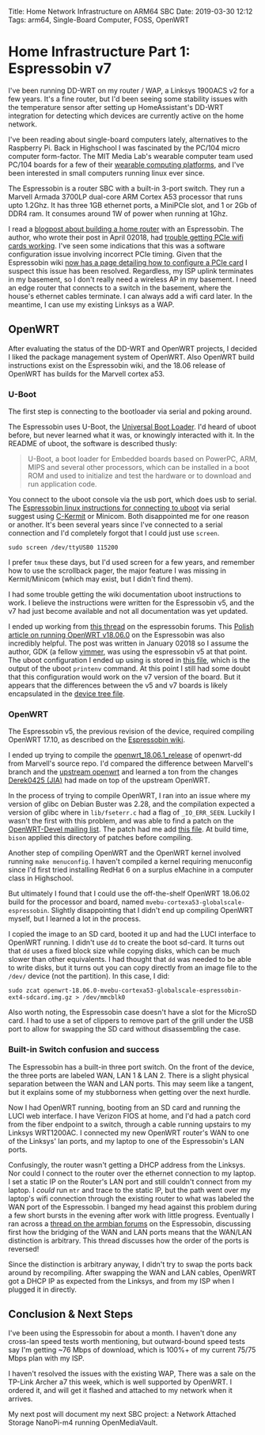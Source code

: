 Title: Home Network Infrastructure on ARM64 SBC
Date: 2019-03-30 12:12
Tags: arm64, Single-Board Computer, FOSS, OpenWRT
# Home Infrastructure Part 1: Espressobin v7

I've been running DD-WRT on my router / WAP, a Linksys 1900ACS v2 for a few years.
It's a fine router, but I'd been seeing some stability issues with the temperature sensor after setting up HomeAssistant's DD-WRT integration for detecting which devices are currently active on the home network.

I've been reading about single-board computers lately, alternatives to the Raspberry Pi.
Back in Highschool I was fascinated by the PC/104 micro computer form-factor.
The MIT Media Lab's wearable computer team used PC/104 boards for a few of their [wearable computing platforms](https://web.archive.org/web/20190330020156/https://www.media.mit.edu/wearables/history.html), and I've been interested in small computers running linux ever since.

The Espressobin is a router SBC with a built-in 3-port switch.
They run a Marvell Armada 3700LP dual-core ARM Cortex A53 processor that runs upto 1.2Ghz.
It has three 1GB ethernet ports, a MiniPCIe slot, and 1 or 2Gb of DDR4 ram.
It consumes around 1W of power when running at 1Ghz.

I read a [blogpost about building a home router](https://blog.tjll.net/building-my-perfect-router/)
with an Espressobin.
The author, who wrote their post in April 02018, had [trouble getting PCIe wifi cards working](https://blog.tjll.net/building-my-perfect-router/#what-about-wifi).
I've seen some indications that this was a software configuration issue involving incorrect PCIe timing.
Given that the Espressobin wiki [now has a page detailing how to configure a PCIe card](https://web.archive.org/web/20190330024526/http://wiki.espressobin.net/tiki-index.php?page=Configuring+Realtek+RTL8191SE+mini+PCIe+WiFi+card)
I suspect this issue has been resolved.
Regardless, my ISP uplink terminates in my basement, so I don't really need a wireless AP in my basement.
I need an edge router that connects to a switch in the basement, where the house's ethernet cables terminate.
I can always add a wifi card later.
In the meantime, I can use my existing Linksys as a WAP.

## OpenWRT
After evaluating the status of the DD-WRT and OpenWRT projects,
I decided I liked the package management system of OpenWRT.
Also OpenWRT build instructions exist on the Espressobin wiki,
and the 18.06 release of OpenWRT has builds for the Marvell cortex a53.


### U-Boot
The first step is connecting to the bootloader via serial and poking around.

The Espressobin uses U-Boot, the [Universal Boot Loader](https://www.denx.de/wiki/U-Boot).
I'd heard of uboot before, but never learned what it was, or knowingly interacted with it.
In the README of uboot, the software is described thusly:

> U-Boot, a boot loader for Embedded boards based on PowerPC, ARM, MIPS and several other
> processors, which can be installed in a boot ROM and used to
> initialize and test the hardware or to download and run application code.

You connect to the uboot console via the usb port, which does usb to serial.
The [Espressobin linux instructions for connecting to uboot](https://web.archive.org/web/20190330002612/http://wiki.espressobin.net/tiki-index.php?page=Serial+connection+-+Linux)
via serial suggest using [C-Kermit](http://www.kermitproject.org/) or Minicom.
Both disappointed me for one reason or another.
It's been several years since I've connected to a serial connection and I'd completely forgot that I could just use `screen`.

    sudo screen /dev/ttyUSB0 115200

I prefer `tmux` these days, but I'd used screen for a few years,
and remember how to use the scrollback pager,
the major feature I was missing in Kermit/Minicom (which may exist, but I didn't find them).

I had some trouble getting the wiki documentation uboot instructions to work.
I believe the instructions were written for the Espressobin v5,
and the v7 had just become available and not all documentation was yet updated.

I ended up working from [this thread](https://web.archive.org/web/20190329233806/http://espressobin.net/forums/topic/will-openwrt-18-06-mvebu-cortexa53-work-on-espressobin/) on the espressobin forums.
This [Polish article on running OpenWRT v18.06.0](https://web.archive.org/web/20190329234307/http://gdr.geekhood.net/gdrwpl/18-08-01_openwrt_oficjalnie_na_espressobin.html) on the Espressobin was also incredibly helpful.
The post was written in January 02018 so I assume the author, GDK (a fellow [vimmer](http://gdr.geekhood.net/.vimrc), was using the espressobin v5 at that point.
The uboot configuration I ended up using is stored in [this file](https://github.com/sethwoodworth/openwrt-for-espressobin-v7/blob/4f63436434b1a1aa2ebe874ba2d0148e4239d1d1/extra/printenv.2019-03-04),
which is the output of the uboot `printenv` command.
At this point I still had some doubt that this configuration would work on the v7 version of the board.
But it appears that the differences between the v5 and v7 boards is likely encapsulated in the 
[device tree file](https://github.com/sethwoodworth/openwrt-for-espressobin-v7/blob/4f63436434b1a1aa2ebe874ba2d0148e4239d1d1/extra/armada-3720-community-v7.dtb).

### OpenWRT
The Espressobin v5, the previous revision of the device, required compiling OpenWRT 17.10,
as described on the [Espressobin wiki](https://web.archive.org/web/20190329231702/http://wiki.espressobin.net/tiki-index.php?page=Build+From+Source+-+OpenWrt).

I ended up trying to compile the [openwrt_18.06.1_release](https://github.com/MarvellEmbeddedProcessors/openwrt-dd/tree/openwrt_18.06.1_release) of openwrt-dd from Marvell's source repo.
I'd compared the difference between Marvell's branch and the [upstream openwrt](https://github.com:openwrt/openwrt.git) and learned a ton from the changes [Derek0425 (JIA)](https://github.com/Derek0425) had made on top of the upstream OpenWRT.

In the process of trying to compile OpenWRT, I ran into an issue where my version of glibc on Debian Buster was 2.28, and the compilation expected a version of glibc where in `lib/fseterr.c` had a flag of `_IO_ERR_SEEN`.
Luckily I wasn't the first with this problem, and was able to find a patch on the [OpenWRT-Devel mailing list](https://web.archive.org/web/20190329232642/https://www.mail-archive.com/openwrt-devel@lists.openwrt.org/msg43023.html).
The patch had me add [this file](https://github.com/sethwoodworth/openwrt-dd/blob/f73dfd2a4ea3601bfe2fb4fef512b47550725b81/tools/bison/patches/110-glibc-change-work-around.patch).
At build time, `bison` applied this directory of patches before compiling.

Another step of compiling OpenWRT and the OpenWRT kernel involved running `make menuconfig`.
I haven't compiled a kernel requiring menuconfig since I'd first tried installing RedHat 6 on a surplus eMachine in a computer class in Highschool.

But ultimately I found that I could use the off-the-shelf OpenWRT 18.06.02 build for the processor and board, named `mvebu-cortexa53-globalscale-espressobin`.
Slightly disappointing that I didn't end up compiling OpenWRT myself, but I learned a lot in the process.

I copied the image to an SD card, booted it up and had the LUCI interface to OpenWRT running.
I didn't use `dd` to create the boot sd-card.
It turns out that `dd` uses a fixed block size while copying disks, which can be much slower than other equivalents.
I had thought that `dd` was needed to be able to write disks, but it turns out you can copy directly from an image file to the `/dev/` device (not the partition).
In this case, I did:

    sudo zcat openwrt-18.06.0-mvebu-cortexa53-globalscale-espressobin-ext4-sdcard.img.gz > /dev/mmcblk0

Also worth noting, the Espressobin case doesn't have a slot for the MicroSD card.
I had to use a set of clippers to remove part of the grill under the USB port to allow for swapping the SD card without disassembling the case.

### Built-in Switch confusion and success
The Espressobin has a built-in three port switch.
On the front of the device, the three ports are labeled WAN, LAN 1 & LAN 2.
There is a slight physical separation between the WAN and LAN ports.
This may seem like a tangent, but it explains some of my stubborness when getting over the next hurdle.

Now I had OpenWRT running, booting from an SD card and running the LUCI web interface.
I have Verizon FIOS at home, and I'd had a patch cord from the fiber endpoint to a switch,
through a cable running upstairs to my Linksys WRT1200AC.
I connected my new OpenWRT router's WAN to one of the Linksys' lan ports, and my laptop to one of the Espressobin's LAN ports.

Confusingly, the router wasn't getting a DHCP address from the Linksys.
Nor could I connect to the router over the ethernet connection to my laptop.
I set a static IP on the Router's LAN port and still couldn't connect from my laptop.
I _could_ run `mtr` and trace to the static IP, but the path went over my laptop's wifi connection through the existing router to what was labeled the WAN port of the Espressobin.
I banged my head against this problem during a few short bursts in the evening after work with little progress.
Eventually I ran across a [thread on the armbian forums](https://web.archive.org/web/20190330012846/https://forum.armbian.com/topic/4089-espressobin-support-development-efforts/?page=24&tab=comments)
on the Espressobin, discussing first how the bridging of the WAN and LAN ports means that the WAN/LAN distinction is arbitrary.
This thread discusses how the order of the ports is reversed!

Since the distinction is arbitrary anyway, I didn't try to swap the ports back around by recompiling.
After swapping the WAN and LAN cables, OpenWRT got a DHCP IP as expected from the Linksys, and from my ISP when I plugged it in directly.

## Conclusion & Next Steps

I've been using the Espressobin for about a month.
I haven't done any cross-lan speed tests worth mentioning,
but outward-bound speed tests say I'm getting ~76 Mbps of download,
which is 100%+ of my current 75/75 Mbps plan with my ISP.

I haven't resolved the issues with the existing WAP,
There was a sale on the TP-Link Archer a7 this week,
which is well supported by OpenWRT.
I ordered it, and will get it flashed and attached to my network when it arrives.

My next post will document my next SBC project: a Network Attached Storage NanoPi-m4 running OpenMediaVault.

